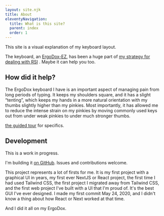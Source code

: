 ```yaml
---
layout: site.njk
title: About
eleventyNavigation:
  title: What is this site?
  parent: index
  order: 1
---
```


<p>This site is a visual explanation of my keyboard layout.</p>
<p>
  The keyboard, an <a href="/ergodox">ErgoDox-EZ</a>, has been a huge part
  of <a href="/story">my strategy for dealing with RSI</a>
  . Maybe it can help you too.
</p>

<h2>How did it help?</h2>
<p>
  The ErgoDox keyboard I have is an important aspect of managing pain from
  long periods of typing. It keeps my shoulders square, and it has a slight
  &ldquo;tenting&rdquo;, which keeps my hands in a more natural orientation
  with my thumbs slightly higher than my pinkies. Most importantly, it has
  allowed me to reduce the intense strain on my pinkies by moving commonly
  used keys out from under weak pinkies to under much stronger thumbs.
</p>
<p><a href="/?guide=mrlGuide">the guided tour</a> for specifics.</p>

<h2>Development</h2>
<p>This is a work in progress.</p>
<p>
  I&apos;m building it
  <a href="https://github.com/mrled/keymap.click">on GitHub</a>. Issues and
  contributions welcome.
</p>
<p>
  This project represents a lot of firsts for me. It is my first project
  with a graphical UI in years, my first ever NextJS or React project, the
  first time I had used Tailwind CSS, the first project I migrated away from
  Tailwind CSS, and the first web project I&apos;ve built with a UI that
  I&apos;m proud of. It&apos;s the best GUI I&apos;ve ever designed. I made
  my first commit May 24, 2020, and I didn&apos;t know a thing about how
  React or Next worked at that time.
</p>
<p>And I did it all on my ErgoDox.</p>
